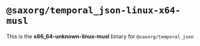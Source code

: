 # `@saxorg/temporal_json-linux-x64-musl`

This is the **x86_64-unknown-linux-musl** binary for `@saxorg/temporal_json`
